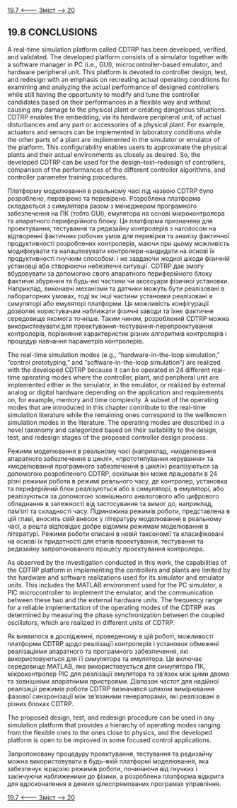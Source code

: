 [19.7 <--- ](19_7.md) [   Зміст   ](README.md) [--> 20](20.md)

## 19.8 CONCLUSIONS

A real-time simulation platform called CDTRP has been developed, verified, and validated. The developed platform consists of a simulator together with a software manager in PC (i.e., GUI), microcontroller-based emulator, and hardware peripheral unit. This platform is devoted to controller design, test, and redesign with an emphasis on recreating actual operating conditions for examining and analyzing the actual performance of designed controllers while still having the opportunity to modify and tune the controller candidates based on their performances in a flexible way and without causing any damage to the physical plant or creating dangerous situations. CDTRP enables the embedding, via its hardware peripheral unit, of actual disturbances and any part or accessories of a physical plant. For example, actuators and sensors can be implemented in laboratory conditions while the other parts of a plant are implemented in the simulator or emulator of the platform. This configurability enables users to approximate the physical plants and their actual environments as closely as desired. So, the developed CDTRP can be used for the design–test–redesign of controllers, comparison of the performances of the different controller algorithms, and controller parameter training procedures.

Платформу моделювання в реальному часі під назвою CDTRP було розроблено, перевірено та перевірено. Розроблена платформа складається з симулятора разом з менеджером програмного забезпечення на ПК (тобто GUI), емулятора на основі мікроконтролера та апаратного периферійного блоку. Ця платформа призначена для проектування, тестування та редизайну контролерів з наголосом на відтворенні фактичних робочих умов для перевірки та аналізу фактичної продуктивності розроблених контролерів, маючи при цьому можливість модифікувати та налаштовувати контролери-кандидати на основі їх продуктивності гнучким способом. і не завдаючи жодної шкоди фізичній установці або створюючи небезпечні ситуації. CDTRP дає змогу вбудовувати за допомогою свого апаратного периферійного блоку фактичні збурення та будь-які частини чи аксесуари фізичної установки. Наприклад, виконавчі механізми та датчики можуть бути реалізовані в лабораторних умовах, тоді як інші частини установки реалізовані в симуляторі або емуляторі платформи. Ця можливість конфігурації дозволяє користувачам наближати фізичні заводи та їхнє фактичне середовище якомога точніше. Таким чином, розроблений CDTRP можна використовувати для проектування-тестування-перепроектування контролерів, порівняння характеристик різних алгоритмів контролерів і процедур навчання параметрів контролерів.

The real-time simulation modes (e.g., “hardware-in-the-loop simulation,” “control prototyping,” and “software-in-the-loop simulation”) are realized with the developed CDTRP because it can be operated in 24 different real-time operating modes where the controller, plant, and peripheral unit are implemented either in the simulator, in the emulator, or realized by external analog or digital hardware depending on the application and requirements on, for example, memory and time complexity. A subset of the operating modes that are introduced in this chapter contribute to the real-time simulation literature while the remaining ones correspond to the wellknown simulation modes in the literature. The operating modes are described in a novel taxonomy and categorized based on their suitability to the design, test, and redesign stages of the proposed controller design process.

Режими моделювання в реальному часі (наприклад, «моделювання апаратного забезпечення в циклі», «прототипування керування» та «моделювання програмного забезпечення в циклі») реалізуються за допомогою розробленого CDTRP, оскільки він може працювати в 24 різні режими роботи в режимі реального часу, де контролер, установка та периферійний блок реалізуються або в симуляторі, в емуляторі, або реалізуються за допомогою зовнішнього аналогового або цифрового обладнання в залежності від застосування та вимог до, наприклад, пам’яті та складності часу. Підмножина режимів роботи, представлена в цій главі, вносить свій внесок у літературу моделювання в реальному часі, а решта відповідає добре відомим режимам моделювання в літературі. Режими роботи описані в новій таксономії та класифіковані на основі їх придатності для етапів проектування, тестування та редизайну запропонованого процесу проектування контролера.

As observed by the investigation conducted in this work, the capabilities of the CDTRP platform in implementing the controllers and plants are limited by the hardware and software realizations used for its simulator and emulator units. This includes the MATLAB environment used for the PC simulator, a PIC microcontroller to implement the emulator, and the communication between these two and the external hardware units. The frequency range for a reliable implementation of the operating modes of the CDTRP was determined by measuring the phase synchronization between the coupled oscillators, which are realized in different units of CDTRP.

Як виявилося в дослідженні, проведеному в цій роботі, можливості платформи CDTRP щодо реалізації контролерів і установок обмежені реалізаціями апаратного та програмного забезпечення, які використовуються для її симулятора та емулятора. Це включає середовище MATLAB, яке використовується для симулятора ПК, мікроконтролер PIC для реалізації емулятора та зв’язок між цими двома та зовнішніми апаратними пристроями. Діапазон частот для надійної реалізації режимів роботи CDTRP визначався шляхом вимірювання фазової синхронізації між зв’язаними генераторами, які реалізовані в різних блоках CDTRP.

The proposed design, test, and redesign procedure can be used in any simulation platform that provides a hierarchy of operating modes ranging from the flexible ones to the ones close to physics, and the developed platform is open to be improved in some focused control applications.

Запропоновану процедуру проектування, тестування та редизайну можна використовувати в будь-якій платформі моделювання, яка забезпечує ієрархію режимів роботи, починаючи від гнучких і закінчуючи наближеними до фізики, а розроблена платформа відкрита для вдосконалення в деяких цілеспрямованих програмах управління.

[19.7 <--- ](19_7.md) [   Зміст   ](README.md) [--> 20](20.md)